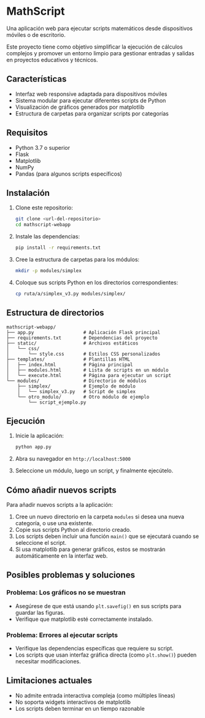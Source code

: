 # MathScript

Una aplicación web para ejecutar scripts matemáticos desde dispositivos móviles o de escritorio.

Este proyecto tiene como objetivo simplificar la ejecución de cálculos complejos y promover un entorno limpio para gestionar entradas y salidas en proyectos educativos y técnicos.

## Características

- Interfaz web responsive adaptada para dispositivos móviles
- Sistema modular para ejecutar diferentes scripts de Python
- Visualización de gráficos generados por matplotlib
- Estructura de carpetas para organizar scripts por categorías

## Requisitos

- Python 3.7 o superior
- Flask
- Matplotlib
- NumPy
- Pandas (para algunos scripts específicos)

## Instalación

1. Clone este repositorio:
   ```bash
   git clone <url-del-repositorio>
   cd mathscript-webapp
   ```

2. Instale las dependencias:
   ```bash
   pip install -r requirements.txt
   ```

3. Cree la estructura de carpetas para los módulos:
   ```bash
   mkdir -p modules/simplex
   ```

4. Coloque sus scripts Python en los directorios correspondientes:
   ```bash
   cp ruta/a/simplex_v3.py modules/simplex/
   ```

## Estructura de directorios

```
mathscript-webapp/
├── app.py                  # Aplicación Flask principal
├── requirements.txt        # Dependencias del proyecto
├── static/                 # Archivos estáticos
│   └── css/
│       └── style.css       # Estilos CSS personalizados
├── templates/              # Plantillas HTML
│   ├── index.html          # Página principal
│   ├── modules.html        # Lista de scripts en un módulo
│   └── execute.html        # Página para ejecutar un script
└── modules/                # Directorio de módulos
    ├── simplex/            # Ejemplo de módulo
    │   └── simplex_v3.py   # Script de simplex
    └── otro_modulo/        # Otro módulo de ejemplo
        └── script_ejemplo.py
```

## Ejecución

1. Inicie la aplicación:
   ```bash
   python app.py
   ```

2. Abra su navegador en `http://localhost:5000`

3. Seleccione un módulo, luego un script, y finalmente ejecútelo.

## Cómo añadir nuevos scripts

Para añadir nuevos scripts a la aplicación:

1. Cree un nuevo directorio en la carpeta `modules` si desea una nueva categoría, o use una existente.
2. Copie sus scripts Python al directorio creado.
3. Los scripts deben incluir una función `main()` que se ejecutará cuando se seleccione el script.
4. Si usa matplotlib para generar gráficos, estos se mostrarán automáticamente en la interfaz web.

## Posibles problemas y soluciones

### Problema: Los gráficos no se muestran
- Asegúrese de que está usando `plt.savefig()` en sus scripts para guardar las figuras.
- Verifique que matplotlib esté correctamente instalado.

### Problema: Errores al ejecutar scripts
- Verifique las dependencias específicas que requiere su script.
- Los scripts que usan interfaz gráfica directa (como `plt.show()`) pueden necesitar modificaciones.

## Limitaciones actuales

- No admite entrada interactiva compleja (como múltiples líneas)
- No soporta widgets interactivos de matplotlib
- Los scripts deben terminar en un tiempo razonable
